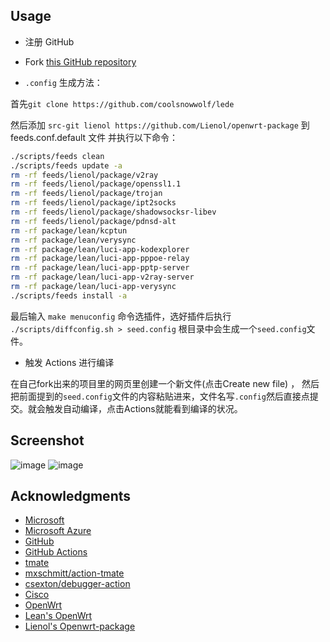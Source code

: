 ## Usage

- 注册 GitHub
  
- Fork [this GitHub repository](https://github.com/sypopo/Actions-OpenWrt)
  
- `.config` 生成方法：  
  
首先`git clone https://github.com/coolsnowwolf/lede`  
  
然后添加 `src-git lienol https://github.com/Lienol/openwrt-package` 到 feeds.conf.default 文件 并执行以下命令： 
```bash
./scripts/feeds clean  
./scripts/feeds update -a  
rm -rf feeds/lienol/package/v2ray  
rm -rf feeds/lienol/package/openssl1.1  
rm -rf feeds/lienol/package/trojan  
rm -rf feeds/lienol/package/ipt2socks  
rm -rf feeds/lienol/package/shadowsocksr-libev  
rm -rf feeds/lienol/package/pdnsd-alt  
rm -rf package/lean/kcptun  
rm -rf package/lean/verysync  
rm -rf package/lean/luci-app-kodexplorer  
rm -rf package/lean/luci-app-pppoe-relay  
rm -rf package/lean/luci-app-pptp-server  
rm -rf package/lean/luci-app-v2ray-server  
rm -rf package/lean/luci-app-verysync  
./scripts/feeds install -a  
```
最后输入 `make menuconfig` 命令选插件，选好插件后执行 `./scripts/diffconfig.sh > seed.config` 根目录中会生成一个`seed.config`文件。
  
- 触发 Actions 进行编译 
  
在自己fork出来的项目里的网页里创建一个新文件(点击Create new file) ， 然后把前面提到的`seed.config`文件的内容粘贴进来，文件名写`.config`然后直接点提交。就会触发自动编译，点击Actions就能看到编译的状况。
  
## Screenshot
![image](https://github.com/sypopo/Actions-OpenWrt/blob/master/20191225135809.png)
![image](https://github.com/sypopo/Actions-OpenWrt/blob/master/20191225135919.png)

## Acknowledgments

- [Microsoft](https://www.microsoft.com)
- [Microsoft Azure](https://azure.microsoft.com)
- [GitHub](https://github.com)
- [GitHub Actions](https://github.com/features/actions)
- [tmate](https://github.com/tmate-io/tmate)
- [mxschmitt/action-tmate](https://github.com/mxschmitt/action-tmate)
- [csexton/debugger-action](https://github.com/csexton/debugger-action)
- [Cisco](https://www.cisco.com/)
- [OpenWrt](https://github.com/openwrt/openwrt)
- [Lean's OpenWrt](https://github.com/coolsnowwolf/lede)
- [Lienol's Openwrt-package](https://github.com/Lienol/openwrt-package)
